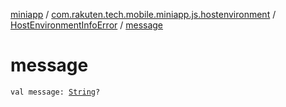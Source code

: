 [miniapp](../../index.md) / [com.rakuten.tech.mobile.miniapp.js.hostenvironment](../index.md) / [HostEnvironmentInfoError](index.md) / [message](./message.md)

# message

`val message: `[`String`](https://kotlinlang.org/api/latest/jvm/stdlib/kotlin/-string/index.html)`?`